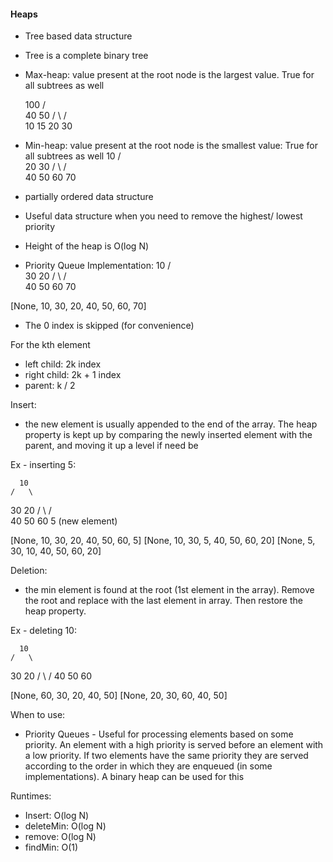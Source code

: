 #### Heaps

* Tree based data structure
* Tree is a complete binary tree
* Max-heap: value present at the root node is the largest value. True for all subtrees as well 

     100
    /   \
  40    50
 /  \   / \
10  15 20 30

* Min-heap: value present at the root node is the smallest value: True for all subtrees as well
     10
    /   \
  20    30
 /  \   / \
40  50 60 70

* partially ordered data structure
* Useful data structure when you need to remove the highest/ lowest priority
* Height of the heap is O(log N)

* Priority Queue Implementation:
      10
    /   \
  30    20
 /  \   / \
40  50 60 70

[None, 10, 30, 20, 40, 50, 60, 70]
* The 0 index is skipped (for convenience)

For the kth element
* left child: 2k index
* right child: 2k + 1 index
* parent: k / 2

Insert:
* the new element is usually appended to the end of the array. The heap property is kept up by comparing the
newly inserted element with the parent, and moving it up a level if need be

Ex - inserting 5:

      10
    /   \
  30    20
 /  \   / \
40  50 60  5 (new element) 

[None, 10, 30, 20, 40, 50, 60, 5]
[None, 10, 30, 5, 40, 50, 60, 20]
[None, 5, 30, 10, 40, 50, 60, 20]

Deletion: 
* the min element is found at the root (1st element in the array). Remove the root and replace with the last element in
array. Then restore the heap property. 

Ex - deleting 10:

      10
    /   \
  30    20
 /  \   / 
40  50 60 

[None, 60, 30, 20, 40, 50]
[None, 20, 30, 60, 40, 50]

When to use:
* Priority Queues - Useful for processing elements based on some priority. An element with a high priority is served 
before an element with a low priority. If two elements have the same priority they are served according to the order 
in which they are enqueued (in some implementations). A binary heap can be used for this

Runtimes:
* Insert: O(log N)
* deleteMin: O(log N)
* remove: O(log N)
* findMin: O(1)
